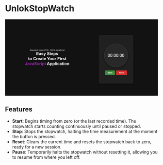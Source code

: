 # UnlokStopWatch

![Banner](https://github.com/workmdirfan29/unlokStopWatch/blob/main/bg.png)

## Features
- **Start**: Begins timing from zero (or the last recorded time). The stopwatch starts counting continuously until paused or stopped.
- **Stop**: Stops the stopwatch, halting the time measurement at the moment the button is pressed.
- **Reset**: Clears the current time and resets the stopwatch back to zero, ready for a new session.
- **Pause**: Temporarily halts the stopwatch without resetting it, allowing you to resume from where you left off.
